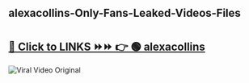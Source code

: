 
 ## alexacollins-Only-Fans-Leaked-Videos-Files

# <h2><a href="https://mediaupload.pro?alexacollins">🔗 Click to LINKS ⏩⏩ 👉 🟢 alexacollins </a></h2>

<a href="https://mediaupload.pro?alexacollins" rel="nofollow" data-target="animated-image.originalLink"><img src="https://i.ibb.co.com/xMMVF88/686577567.gif" alt="Viral Video Original" style="max-width: 100%; display: inline-block;" data-target="animated-image.originalImage"></a>